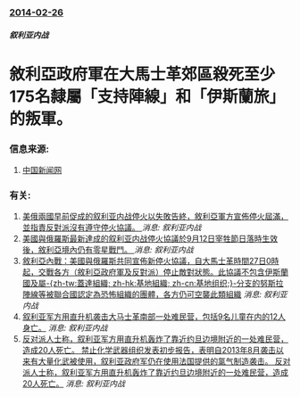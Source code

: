 ### [2014-02-26](/news/2014/02/26/index.md)

##### 叙利亚内战
# 敘利亞政府軍在大馬士革郊區殺死至少175名隸屬「支持陣線」和「伊斯蘭旅」的叛軍。 




### 信息来源:

1. [中国新闻网](http://www.chinanews.com/gj/2014/02-27/5887443.shtml)

### 有关:

1. [美俄兩國早前促成的叙利亚内战停火以失敗告終，敘利亞軍方宣佈停火屆滿，並指責反對派沒有遵守停火協議。 ](/news/2016/09/19/美俄兩國早前促成的叙利亚内战停火以失敗告終-敘利亞軍方宣佈停火屆滿-並指責反對派沒有遵守停火協議.md) _消息: 叙利亚内战_
2. [美國與俄羅斯最新達成的叙利亚内战停火協議於9月12日宰牲節日落時生效後，敘利亞境內仍有零星戰鬥。 ](/news/2016/09/12/美國與俄羅斯最新達成的叙利亚内战停火協議於9月12日宰牲節日落時生效後-敘利亞境內仍有零星戰鬥.md) _消息: 叙利亚内战_
3. [敘利亞內戰：美國與俄羅斯共同宣佈新停火協議，自大馬士革時間27日0時起，交戰各方（敘利亞政府軍及反對派）停止敵對狀態。此協議不包含伊斯蘭國及屬-{zh-tw:蓋達組織; zh-hk:基地組織; zh-cn:基地组织;}-分支的努斯拉陣線等被聯合國認定為恐怖組織的團體，各方仍可空襲此類組織](/news/2016/02/22/敘利亞內戰-美國與俄羅斯共同宣佈新停火協議-自大馬士革時間27日0時起-交戰各方-敘利亞政府軍及反對派-停止敵對狀態-此.md) _消息: 叙利亚内战_
4. [ 叙利亚军方用直升机袭击大马士革南部一处难民营，包括9名儿童在内的12人身亡。](/news/2014/06/7/叙利亚军方用直升机袭击大马士革南部一处难民营-包括9名儿童在内的12人身亡.md) _消息: 叙利亚内战_
5. [ 反对派人士称，叙利亚军方用直升机轰炸了靠近约旦边境附近的一处难民营，造成20人死亡。 禁止化学武器组织发表初步报告，表明自2013年8月袭击以来有大量化武被使用，叙利亚政府军仍在使用法国提供的氯气制造袭击。 反对派人士称，叙利亚军方用直升机轰炸了靠近约旦边境附近的一处难民营，造成20人死亡。](/news/2014/06/7/反对派人士称-叙利亚军方用直升机轰炸了靠近约旦边境附近的一处难民营-造成20人死亡-禁止化学武器组织发表初步报告-表.md) _消息: 叙利亚内战_
